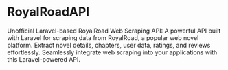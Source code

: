 # RoyalRoadAPI
 Unofficial Laravel-based RoyalRoad Web Scraping API: A powerful API built with Laravel for scraping data from RoyalRoad, a popular web novel platform. Extract novel details, chapters, user data, ratings, and reviews effortlessly. Seamlessly integrate web scraping into your applications with this Laravel-powered API.
